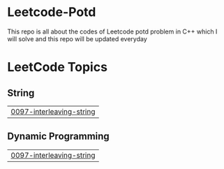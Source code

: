 # Leetcode-Potd
This repo is all about the codes of Leetcode potd problem in C++ which I will solve and this repo will be updated everyday

<!---LeetCode Topics Start-->
# LeetCode Topics
## String
|  |
| ------- |
| [0097-interleaving-string](https://github.com/Sohailkhan2k02/Leetcode-Potd/tree/master/0097-interleaving-string) |
## Dynamic Programming
|  |
| ------- |
| [0097-interleaving-string](https://github.com/Sohailkhan2k02/Leetcode-Potd/tree/master/0097-interleaving-string) |
<!---LeetCode Topics End-->